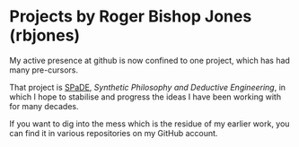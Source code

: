 # Projects by Roger Bishop Jones (rbjones)

My active presence at github is now confined to one project, which has had many pre-cursors.

That project is [SPaDE](https://rbjones.github.io/SPaDE), _Synthetic Philosophy and Deductive Engineering_, in which I hope to stabilise and progress the ideas I have been working with for many decades.

If you want to dig into the mess which is the residue of my earlier work, you can find it in various repositories on my GitHub account.

